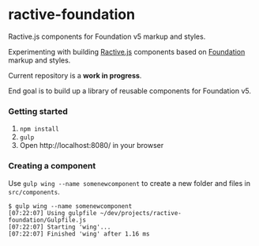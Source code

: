 # ractive-foundation

Ractive.js components for Foundation v5 markup and styles.

Experimenting with building [Ractive.js](http://www.ractivejs.org/) components based on [Foundation](http://foundation.zurb.com/docs/)  markup and styles.

Current repository is a __work in progress__.

End goal is to build up a library of reusable components for Foundation v5.

### Getting started

1. ```npm install```
1. ```gulp```
1. Open http://localhost:8080/ in your browser

### Creating a component

Use `gulp wing --name somenewcomponent` to create a new folder and files in `src/components`.

```
$ gulp wing --name somenewcomponent
[07:22:07] Using gulpfile ~/dev/projects/ractive-foundation/Gulpfile.js
[07:22:07] Starting 'wing'...
[07:22:07] Finished 'wing' after 1.16 ms
```
